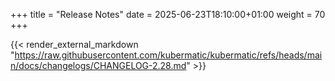 +++
title = "Release Notes"
date = 2025-06-23T18:10:00+01:00
weight = 70
+++

{{< render_external_markdown "https://raw.githubusercontent.com/kubermatic/kubermatic/refs/heads/main/docs/changelogs/CHANGELOG-2.28.md" >}}
